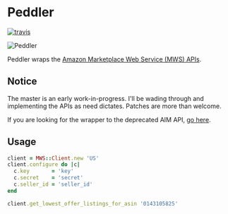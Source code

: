 # Peddler

[![travis][status]][travis]

![Peddler][mussels]

Peddler wraps the [Amazon Marketplace Web Service (MWS) APIs][mws].

## Notice

The master is an early work-in-progress. I'll be wading through and
implementing the APIs as need dictates. Patches are more than welcome.

If you are looking for the wrapper to the deprecated AIM API,
[go here][old-peddler].

## Usage

```ruby
client = MWS::Client.new 'US'
client.configure do |c|
  c.key       = 'key'
  c.secret    = 'secret'
  c.seller_id = 'seller_id'
end

client.get_lowest_offer_listings_for_asin '0143105825'
```

[status]: https://secure.travis-ci.org/hakanensari/peddler.png
[travis]: http://travis-ci.org/hakanensari/peddler
[old-peddler]: https://github.com/hakanensari/peddler/tree/v0.3.1
[mussels]: http://f.cl.ly/items/0W3V0A1Z110Q0x461b3H/mussels.jpeg
[mws]: https://developer.amazonservices.com/gp/mws/docs.html
